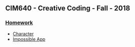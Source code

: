 ## CIM640 - Creative Coding - Fall - 2018
### [Homework](/Homework)

* [Character](/Homework/Character)
* [Impossible App](/Homework/0828%20Impossible%20APP_3D%20Dictionary%20of%20Everything.jpg)
